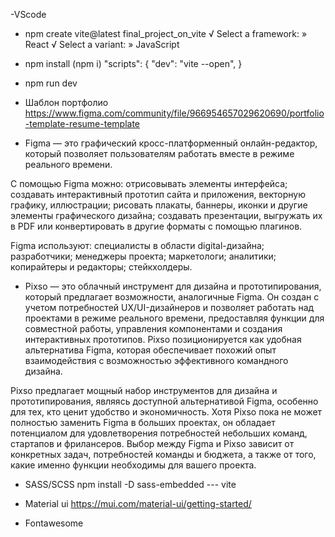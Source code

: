 -VScode

- npm create vite@latest final_project_on_vite
√ Select a framework: » React
√ Select a variant: » JavaScript
- npm install (npm i)
"scripts": {
    "dev": "vite --open",
}
- npm run dev


- Шаблон портфолио
https://www.figma.com/community/file/966954657029620690/portfolio-template-resume-template


- Figma — это графический кросс-платформенный онлайн-редактор, который позволяет пользователям работать вместе в режиме реального времени.

С помощью Figma можно:
отрисовывать элементы интерфейса;
создавать интерактивный прототип сайта и приложения, векторную графику, иллюстрации;
рисовать плакаты, баннеры, иконки и другие элементы графического дизайна;
создавать презентации, выгружать их в PDF или конвертировать в другие форматы с помощью плагинов.

Figma используют:
специалисты в области digital-дизайна;
разработчики;
менеджеры проекта;
маркетологи;
аналитики;
копирайтеры и редакторы;
стейкхолдеры.


- Pixso — это облачный инструмент для дизайна и прототипирования, который предлагает возможности, аналогичные Figma. Он создан с учетом потребностей UX/UI-дизайнеров и позволяет работать над проектами в режиме реального времени, предоставляя функции для совместной работы, управления компонентами и создания интерактивных прототипов. Pixso позиционируется как удобная альтернатива Figma, которая обеспечивает похожий опыт взаимодействия с возможностью эффективного командного дизайна.

Pixso предлагает мощный набор инструментов для дизайна и прототипирования, являясь доступной альтернативой Figma, особенно для тех, кто ценит удобство и экономичность. Хотя Pixso пока не может полностью заменить Figma в больших проектах, он обладает потенциалом для удовлетворения потребностей небольших команд, стартапов и фрилансеров. Выбор между Figma и Pixso зависит от конкретных задач, потребностей команды и бюджета, а также от того, какие именно функции необходимы для вашего проекта.


- SASS/SCSS
npm install -D sass-embedded --- vite
<!-- npm install node-sass --- create app -->


- Material ui
https://mui.com/material-ui/getting-started/


- Fontawesome